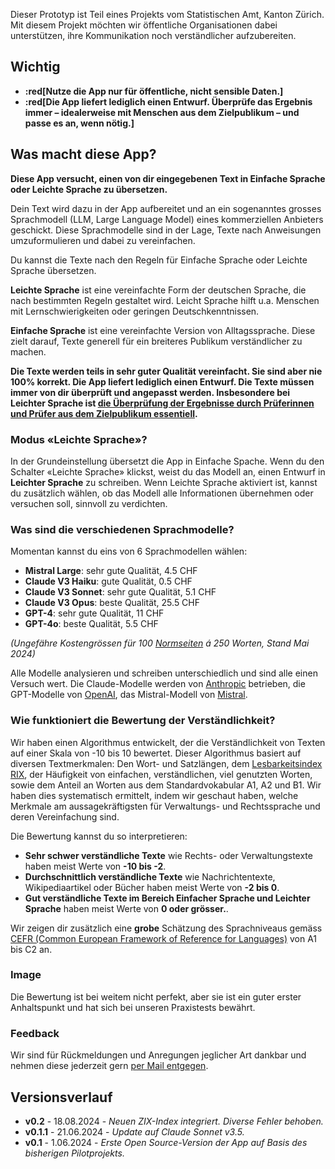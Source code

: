 Dieser Prototyp ist Teil eines Projekts vom Statistischen Amt, Kanton Zürich. Mit diesem Projekt möchten wir öffentliche Organisationen dabei unterstützen, ihre Kommunikation noch verständlicher aufzubereiten.

## Wichtig
- **:red[Nutze die App nur für öffentliche, nicht sensible Daten.]**
- **:red[Die App liefert lediglich einen Entwurf. Überprüfe das Ergebnis immer – idealerweise mit Menschen aus dem Zielpublikum – und passe es an, wenn nötig.]**


## Was macht diese App?

**Diese App versucht, einen von dir eingegebenen Text in Einfache Sprache oder Leichte Sprache zu übersetzen.**

Dein Text wird dazu in der App aufbereitet und an ein sogenanntes grosses Sprachmodell (LLM, Large Language Model) eines kommerziellen Anbieters geschickt. Diese Sprachmodelle sind in der Lage, Texte nach Anweisungen umzuformulieren und dabei zu vereinfachen.

Du kannst die Texte nach den Regeln für Einfache Sprache oder Leichte Sprache übersetzen. 

**Leichte Sprache** ist eine vereinfachte Form der deutschen Sprache, die nach bestimmten Regeln gestaltet wird. Leicht Sprache hilft u.a. Menschen mit Lernschwierigkeiten oder geringen Deutschkenntnissen.

**Einfache Sprache** ist eine vereinfachte Version von Alltagssprache. Diese zielt darauf, Texte generell für ein breiteres Publikum verständlicher zu machen. 

**Die Texte werden teils in sehr guter Qualität vereinfacht. Sie sind aber nie 100% korrekt. Die App liefert lediglich einen Entwurf. Die Texte müssen immer von dir überprüft und angepasst werden. Insbesondere bei Leichter Sprache ist [die Überprüfung der Ergebnisse durch Prüferinnen und Prüfer aus dem Zielpublikum essentiell](https://www.leichte-sprache.org/leichte-sprache/das-pruefen/).**

### Modus «Leichte Sprache»?
In der Grundeinstellung übersetzt die App in Einfache Spache. Wenn du den Schalter «Leichte Sprache» klickst, weist du das Modell an, einen Entwurf in **Leichter Sprache** zu schreiben. Wenn Leichte Sprache aktiviert ist, kannst du zusätzlich wählen, ob das Modell alle Informationen übernehmen oder versuchen soll, sinnvoll zu verdichten. 


### Was sind die verschiedenen Sprachmodelle?
Momentan kannst du eins von 6 Sprachmodellen wählen:

- **Mistral Large**: sehr gute Qualität, 4.5 CHF
- **Claude V3 Haiku**: gute Qualität, 0.5 CHF
- **Claude V3 Sonnet**: sehr gute Qualität, 5.1 CHF
- **Claude V3 Opus**: beste Qualität, 25.5 CHF
- **GPT-4**: sehr gute Qualität, 11 CHF
- **GPT-4o**: beste Qualität, 5.5 CHF

*(Ungefähre Kostengrössen für 100 [Normseiten](https://de.wikipedia.org/wiki/Normseite) á 250 Worten, Stand Mai 2024)*

Alle Modelle analysieren und schreiben unterschiedlich und sind alle einen Versuch wert. Die Claude-Modelle werden von [Anthropic](https://www.anthropic.com/) betrieben, die GPT-Modelle von [OpenAI](https://openai.com/), das Mistral-Modell von [Mistral](https://mistral.ai/).<br>


### Wie funktioniert die Bewertung der Verständlichkeit?
Wir haben einen Algorithmus entwickelt, der die Verständlichkeit von Texten auf einer Skala von -10 bis 10 bewertet. Dieser Algorithmus basiert auf diversen Textmerkmalen: Den Wort- und Satzlängen, dem [Lesbarkeitsindex RIX](https://www.jstor.org/stable/40031755), der Häufigkeit von einfachen, verständlichen, viel genutzten Worten, sowie dem Anteil an Worten aus dem Standardvokabular A1, A2 und B1. Wir haben dies systematisch ermittelt, indem wir geschaut haben, welche Merkmale am aussagekräftigsten für Verwaltungs- und Rechtssprache und deren Vereinfachung sind.

Die Bewertung kannst du so interpretieren:

- **Sehr schwer verständliche Texte** wie Rechts- oder Verwaltungstexte haben meist Werte von **-10 bis -2**.
- **Durchschnittlich verständliche Texte** wie Nachrichtentexte, Wikipediaartikel oder Bücher haben meist Werte von **-2 bis 0**.
- **Gut verständliche Texte im Bereich Einfacher Sprache und Leichter Sprache** haben meist Werte von **0 oder grösser.**.

Wir zeigen dir zusätzlich eine **grobe** Schätzung des Sprachniveaus gemäss [CEFR (Common European Framework of Reference for Languages)](https://www.coe.int/en/web/common-european-framework-reference-languages/level-descriptions) von A1 bis C2 an.  

### Image ###
Die Bewertung ist bei weitem nicht perfekt, aber sie ist ein guter erster Anhaltspunkt und hat sich bei unseren Praxistests bewährt.


### Feedback
Wir sind für Rückmeldungen und Anregungen jeglicher Art dankbar und nehmen diese jederzeit gern [per Mail entgegen](mailto:datashop@statistik.zh.ch).


## Versionsverlauf
- **v0.2** - 18.08.2024 - *Neuen ZIX-Index integriert. Diverse Fehler behoben.*
- **v0.1.1** - 21.06.2024 - *Update auf Claude Sonnet v3.5.*
- **v0.1** - 1.06.2024 - *Erste Open Source-Version der App auf Basis des bisherigen Pilotprojekts.*